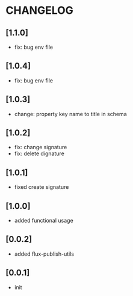 # CHANGELOG

## [1.1.0]
* fix: bug env file

## [1.0.4]
* fix: bug env file

## [1.0.3]
* change: property key name to title in schema 

## [1.0.2]
* fix: change signature
* fix: delete dignature

## [1.0.1]
* fixed create signature

## [1.0.0]
* added functional usage

## [0.0.2]
* added flux-publish-utils

## [0.0.1]
* init